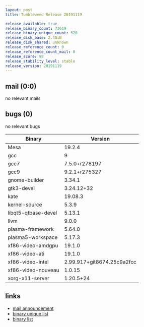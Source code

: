 ```yaml
---
layout: post
title: Tumbleweed Release 20191119

release_available: true
release_binary_count: 73619
release_binary_unique_count: 520
release_disk_base: 2.4GiB
release_disk_shared: unknown
release_reference_count: 0
release_reference_count_mail: 0
release_score: 98
release_stability_level: stable
release_version: 20191119
---
```


## mail (0:0)

no relevant mails

## bugs (0)

<!--more-->

no relevant bugs

Binary | Version
--- | ---
Mesa | 19.2.4
gcc | 9
gcc7 | 7.5.0+r278197
gcc9 | 9.2.1+r275327
gnome-builder | 3.34.1
gtk3-devel | 3.24.12+32
kate | 19.08.3
kernel-source | 5.3.9
libqt5-qtbase-devel | 5.13.1
llvm | 9.0.0
plasma-framework | 5.64.0
plasma5-workspace | 5.17.3
xf86-video-amdgpu | 19.1.0
xf86-video-ati | 19.1.0
xf86-video-intel | 2.99.917+git8674.25c9a2fcc
xf86-video-nouveau | 1.0.15
xorg-x11-server | 1.20.5+24

## links

- [mail announcement](https://lists.opensuse.org/opensuse-factory/2019-11/msg00310.html)
- [binary unique list](http://download.opensuse.org/history/20191119/rpm.unique.list)
- [binary list](http://download.opensuse.org/history/20191119/rpm.list)

